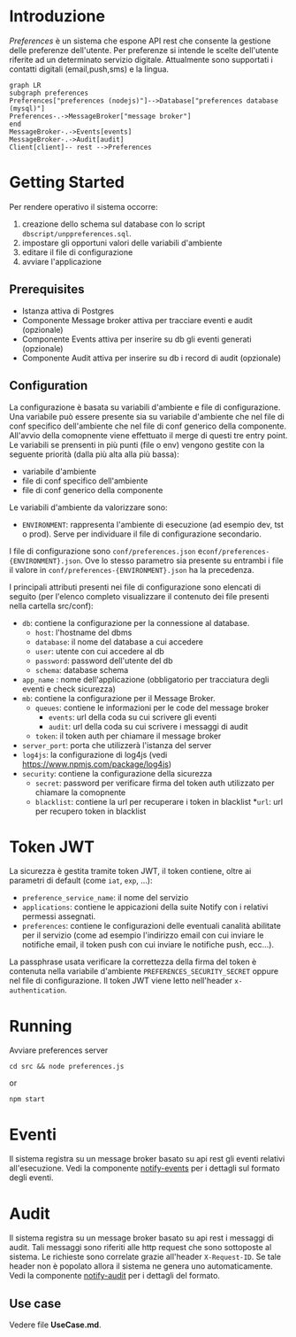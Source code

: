 # Introduzione

*Preferences* è un sistema che espone API rest che consente la gestione delle preferenze dell'utente.
Per preferenze si intende le scelte dell'utente riferite ad un determinato servizio digitale.
Attualmente sono supportati i contatti digitali (email,push,sms) e la lingua.

```mermaid  
graph LR  
subgraph preferences  
Preferences["preferences (nodejs)"]-->Database["preferences database (mysql)"]  
Preferences-.->MessageBroker["message broker"]  
end  
MessageBroker-.->Events[events]  
MessageBroker-.->Audit[audit]  
Client[client]-- rest -->Preferences  
```  

# Getting Started

Per rendere operativo il sistema occorre:
1. creazione dello schema sul database con lo script `dbscript/unppreferences.sql`.
1. impostare gli opportuni valori delle variabili d'ambiente
1. editare il file di configurazione
1. avviare l'applicazione

## Prerequisites

* Istanza attiva di Postgres
* Componente Message broker attiva per tracciare eventi e audit (opzionale)
* Componente Events attiva per inserire su db gli eventi generati (opzionale)
* Componente Audit attiva per inserire su db i record di audit (opzionale)

## Configuration
La configurazione è basata su variabili d'ambiente e file di configurazione. Una variabile può essere presente sia su variabile d'ambiente che nel file di conf specifico dell'ambiente che nel file di conf generico della componente. All'avvio della comopnente viene effettuato il merge di questi tre entry point. Le variabili se prensenti in più punti (file o env) vengono gestite con la seguente priorità (dalla più alta alla più bassa):
* variabile d'ambiente
* file di conf specifico dell'ambiente
* file di conf generico della componente

Le variabili d'ambiente da valorizzare sono:
* `ENVIRONMENT`: rappresenta l'ambiente di esecuzione (ad esempio dev, tst o prod). Serve per individuare il file di configurazione secondario.

I file di configurazione sono `conf/preferences.json` e`conf/preferences-{ENVIRONMENT}.json`. Ove lo stesso parametro sia presente su entrambi i file il valore in `conf/preferences-{ENVIRONMENT}.json` ha la precedenza.

I principali attributi presenti nei file di configurazione sono elencati di seguito (per l'elenco completo visualizzare il contenuto dei file presenti nella cartella src/conf):

* `db`: contiene la configurazione per la connessione al database. 
    * `host`: l'hostname del dbms
    * `database`: il nome del database a cui accedere
    * `user`: utente con cui accedere al db
    * `password`: password dell'utente del db
    * `schema`: database schema
* `app_name` : nome dell'applicazione (obbligatorio per tracciatura degli eventi e check sicurezza)
* `mb`: contiene la configurazione per il Message Broker.
    * `queues`: contiene le informazioni per le code del message broker
        * `events`: url della coda su cui scrivere gli eventi
        * `audit`: url della coda su cui scrivere i messaggi di audit
    * `token`: il token auth per chiamare il message broker
* `server_port`: porta che utilizzerà l'istanza del server
* `log4js`: la configurazione di log4js (vedi https://www.npmjs.com/package/log4js)
* `security`: contiene la configurazione della sicurezza
    * `secret`: password per verificare firma del token auth utilizzato per chiamare la comopnente
    * `blacklist`: contiene la url per recuperare i token in blacklist
        *`url`: url per recupero token in blacklist

# Token JWT

La sicurezza è gestita tramite token JWT, il token contiene, oltre ai parametri di default (come `iat`, `exp`, ...):
* `preference_service_name`: il nome del servizio
* `applications`: contiene le appicazioni della suite Notify con i relativi permessi assegnati.
* `preferences`: contiene le configurazioni delle eventuali canalità abilitate per il servizio (come ad esempio l'indirizzo email con cui inviare le notifiche email, il token push con cui inviare le notifiche push, ecc...).

La passphrase usata verificare la correttezza della firma del token è contenuta nella variabile d'ambiente `PREFERENCES_SECURITY_SECRET` oppure nel file di configurazione.
Il token JWT viene letto nell'header `x-authentication`.

# Running

Avviare preferences server 
```
cd src && node preferences.js
```

or

```
npm start
```

# Eventi
Il sistema registra su un message broker basato su api rest gli eventi relativi all'esecuzione. Vedi la componente [notify-events](https://github.com/csipiemonte/notify-events) per i dettagli sul formato degli eventi.

# Audit
Il sistema registra su un message broker basato su api rest i messaggi di audit. Tali messaggi sono riferiti alle http request che sono sottoposte al sistema. Le richieste sono correlate grazie all'header `X-Request-ID`. Se tale header non è popolato allora il sistema ne genera uno automaticamente. Vedi la componente [notify-audit](https://github.com/csipiemonte/notify-audit) per i dettagli del formato.


## Use case

Vedere file **UseCase.md**.